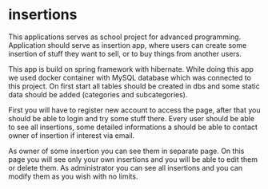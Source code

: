 # insertions

This applications serves as school project for advanced programming.
Application should serve as insertion app, where users can create some insertion of stuff they want to sell, or to buy things from another users.


This app is build on spring framework with hibernate.
While doing this app we used docker container with MySQL database which was connected to this project.
On first start all tables should be created in dbs and some static data should be added (categories and subcategories).

First you will have to register new account to access the page, after that you should be able to login and try some stuff there.
Every user should be able to see all insertions, some detailed informations a should be able to contact owner of insertion if interest via email.

As owner of some insertion you can see them in separate page. On this page you will see only your own insertions and you will be able to edit them or delete them.
As administrator you can see all insertions and you can modify them as you wish with no limits.
